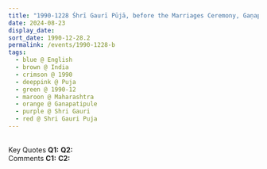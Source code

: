 ```yaml
---
title: "1990-1228 Śhrī Gaurī Pūjā, before the Marriages Ceremony, Gaṇapatīpuḷe, Maharashtra, India"
date: 2024-08-23
display_date: 
sort_date: 1990-12-28.2
permalink: /events/1990-1228-b
tags:
  - blue @ English
  - brown @ India
  - crimson @ 1990
  - deeppink @ Puja
  - green @ 1990-12
  - maroon @ Maharashtra
  - orange @ Ganapatipule
  - purple @ Shri Gauri
  - red @ Shri Gauri Puja  
---
```


<br>

<wave-list>
  <list-title color="DarkSeaGreen" width="55">Key Quotes</list-title>
  <list-item color="BlanchedAlmond" width="280"><b>Q1:</b> <i></i></list-item>
  <list-item color="Lavender" width="280"><b>Q2:</b> <i></i></list-item>
</wave-list>

<br>

<wave-list>
  <list-title color="DarkSeaGreen" width="55">Comments</list-title>
  <list-item color="BlanchedAlmond" width="280"><b>C1:</b> <i></i></list-item>
  <list-item color="Lavender" width="280"><b>C2:</b> <i></i></list-item>
</wave-list>